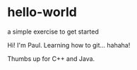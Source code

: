 # hello-world
a simple exercise to get started 

Hi! I'm Paul. Learning how to git... hahaha!

Thumbs up for C++ and Java.  
